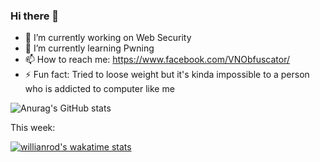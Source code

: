 ### Hi there 👋



- 🔭 I’m currently working on Web Security
- 🌱 I’m currently learning Pwning
- 📫 How to reach me: https://www.facebook.com/VNObfuscator/
- ⚡ Fun fact: Tried to loose weight but it's kinda impossible to a person who is addicted to computer like me

![Anurag's GitHub stats](https://github-readme-stats.vercel.app/api?username=cp04042k&show_icons=true&theme=dracula)

This week: 

[![willianrod's wakatime stats](https://github-readme-stats.vercel.app/api/wakatime?username=cp04042k)](https://github.com/anuraghazra/github-readme-stats)

